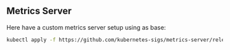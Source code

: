 ## Metrics Server

Here have a custom metrics server setup using as base:

```bash
kubectl apply -f https://github.com/kubernetes-sigs/metrics-server/releases/latest/download/components.yaml
```

